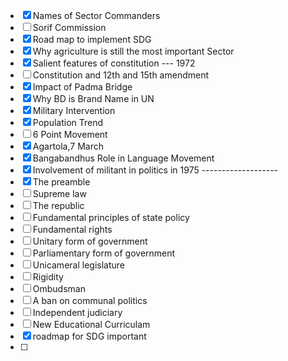 
- [x] Names of Sector Commanders
- [ ] Sorif Commission
- [x] Road map to implement SDG
- [x] Why agriculture is still the most important Sector
- [x] Salient features of constitution --- 1972
- [ ] Constitution and 12th and 15th amendment
- [x] Impact of Padma Bridge
- [x] Why BD is Brand Name in UN
- [x] Military Intervention
- [x] Population Trend
- [ ] 6 Point Movement
- [x] Agartola,7 March
- [x] Bangabandhus Role in Language Movement
- [x] Involvement of militant in politics in 1975 -------------------
- [x] The preamble
- [ ] Supreme law
- [ ] The republic
- [ ] Fundamental principles of state policy
- [ ] Fundamental rights
- [ ] Unitary form of government
- [ ] Parliamentary form of government
- [ ] Unicameral legislature
- [ ] Rigidity
- [ ] Ombudsman
- [ ] A ban on communal politics
- [ ] Independent judiciary
- [ ] New Educational Curriculam
- [x] roadmap for SDG important
- [ ] 